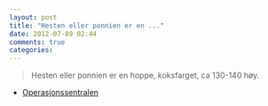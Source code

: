 ```yaml
---
layout: post
title: "Hesten eller ponnien er en ..."
date: 2012-07-09 02:44
comments: true
categories: 
---
```


> Hesten eller ponnien er en hoppe, koksfarget, ca 130-140 høy. 
- [Operasjonssentralen](http://twitter.com/oslopolitiops/status/222264831871426560)
